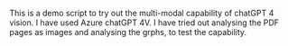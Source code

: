 This is a demo script to try out the multi-modal capability of chatGPT 4 vision.
I have used Azure chatGPT 4V.
I have tried out analysing the PDF pages as images and analysing the grphs, to test the capability.
